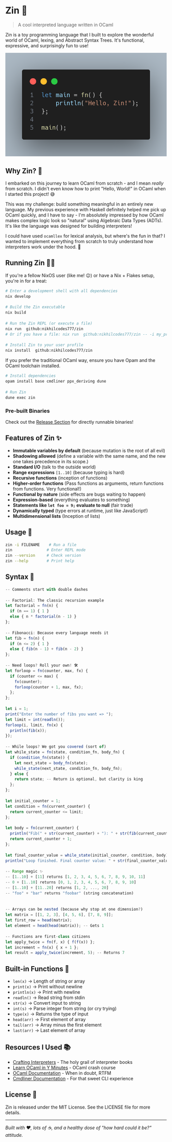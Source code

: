 # Zin 🚀

> A cool interpreted language written in OCaml

Zin is a toy programming language that I built to explore the wonderful world of OCaml, lexing, and Abstract Syntax Trees. It's functional, expressive, and surprisingly fun to use! 

![Syntax Screenshot Placeholder](./assets/code.png)

## Why Zin? 🤔

I embarked on this journey to learn OCaml from scratch - and I mean *really* from scratch. I didn't even know how to print "Hello, World!" in OCaml when I started this project! 😅

This was my challenge: build something meaningful in an entirely new language. My previous experience with Haskell definitely helped me pick up OCaml quickly, and I have to say - I'm absolutely impressed by how OCaml makes complex logic look so "natural" using Algebraic Data Types (ADTs). It's like the language was designed for building interpreters!

I could have used `ocamllex` for lexical analysis, but where's the fun in that? I wanted to implement everything from scratch to truly understand how interpreters work under the hood. 🔧

## Running Zin 🏃‍♂️
If you're a fellow NixOS user (like me! 😉) or have a Nix + Flakes setup, you're in for a treat:
```bash
# Enter a development shell with all dependencies
nix develop

# Build the Zin executable
nix build

# Run the Zin REPL (or execute a file)
nix run  github:nikhilcodes777/zin
# Or if you have a file: nix run  github:nikhilcodes777/zin -- -i my_program.zin

# Install Zin to your user profile
nix install  github:nikhilcodes777/zin
```
If you prefer the traditional OCaml way, ensure you have Opam and the OCaml toolchain installed.

```bash
# Install dependencies
opam install base cmdliner ppx_deriving dune

# Run Zin
dune exec zin
```

### Pre-built Binaries
Check out the [Release Section](https://github.com/nikhilcodes777/zin/releases/) for directly runnable binaries!

## Features of Zin ✨

-  **Immutable variables by default** (because mutation is the root of all evil)
-  **Shadowing allowed** (define a variable with the same name, and the new one takes precedence in its scope.)
-  **Standard I/O** (talk to the outside world)
-  **Range expressions** `[1..10]` (because typing is hard)
-  **Recursive functions** (inception of functions)
-  **Higher-order functions** (Pass functions as arguments, return functions from functions. Very functional!)
-  **Functional by nature** (side effects are bugs waiting to happen)
-  **Expression-based** (everything evaluates to something)
-  **Statements like `let foo = 9;` evaluate to null** (fair trade)
-  **Dynamically typed** (type errors at runtime, just like JavaScript!)
-  **Multidimensional lists** (Inception of lists)

## Usage 📖

```bash
zin -i FILENAME    # Run a file
zin               # Enter REPL mode
zin --version     # Check version
zin --help        # Print help
```

## Syntax 🎨

```javascript
-- Comments start with double dashes 

-- Factorial: The classic recursion example
let factorial = fn(n) {
  if (n == 1) { 1 }
  else { n * factorial(n - 1) }
};

-- Fibonacci: Because every language needs it
let fib = fn(n) {
  if (n <= 2) { 1 }
  else { fib(n - 1) + fib(n - 2) }
};

-- Need loops? Roll your own! 🛠️
let forloop = fn(counter, max, fx) {
  if (counter <= max) {
    fx(counter);
    forloop(counter + 1, max, fx);
  };
};

let i = 1;
print("Enter the number of fibs you want => ");
let limit = int(readln());
forloop(i, limit, fn(x) {
  println(fib(x));
});

-- While loops? We got you covered (sort of)
let while_state = fn(state, condition_fn, body_fn) {
  if (condition_fn(state)) {
    let next_state = body_fn(state);
    while_state(next_state, condition_fn, body_fn);
  } else {
    return state; -- Return is optional, but clarity is king
  };
};

let initial_counter = 1;
let condition = fn(current_counter) {
  return current_counter <= limit;
};

let body = fn(current_counter) {
  println("Fib(" + str(current_counter) + "): " + str(fib(current_counter)));
  return current_counter + 1;
};

let final_counter_value = while_state(initial_counter, condition, body);
println("Loop finished. Final counter value: " + str(final_counter_value));

-- Range magic ✨
-- [1..10] + [11] returns [1, 2, 3, 4, 5, 6, 7, 8, 9, 10, 11]
-- 0 + [1..10] returns [0, 1, 2, 3, 4, 5, 6, 7, 8, 9, 10]
-- [1..10] + [11..20] returns [1, 2, ..., 20]
-- "foo" + "bar" returns "foobar" (string concatenation)


-- Arrays can be nested (because why stop at one dimension?)
let matrix = [[1, 2, 3], [4, 5, 6], [7, 8, 9]];
let first_row = head(matrix);
let element = head(head(matrix)); -- Gets 1

-- Functions are first-class citizens
let apply_twice = fn(f, x) { f(f(x)) };
let increment = fn(x) { x + 1 };
let result = apply_twice(increment, 5); -- Returns 7
```

## Built-in Functions 🔧

- `len(x)` → Length of string or array
- `print(x)` → Print without newline  
- `println(x)` → Print with newline
- `readln()` → Read string from stdin
- `str(x)` → Convert input to string
- `int(s)` → Parse integer from string (or cry trying)
- `type(x)` → Returns the type of input
- `head(arr)` → First element of array
- `tail(arr)` → Array minus the first element
- `last(arr)` → Last element of array

## Resources I Used 📚

- [Crafting Interpreters](https://craftinginterpreters.com/introduction.html) - The holy grail of interpreter books
- [Learn OCaml in Y Minutes](https://learnxinyminutes.com/ocaml/) - OCaml crash course
- [OCaml Documentation](https://ocaml.org/docs) - When in doubt, RTFM
- [Cmdliner Documentation](https://erratique.ch/software/cmdliner) - For that sweet CLI experience

## License 📄

Zin is released under the MIT License. See the LICENSE file for more details.

---

*Built with ❤️, lots of ☕, and a healthy dose of "how hard could it be?" attitude.*
